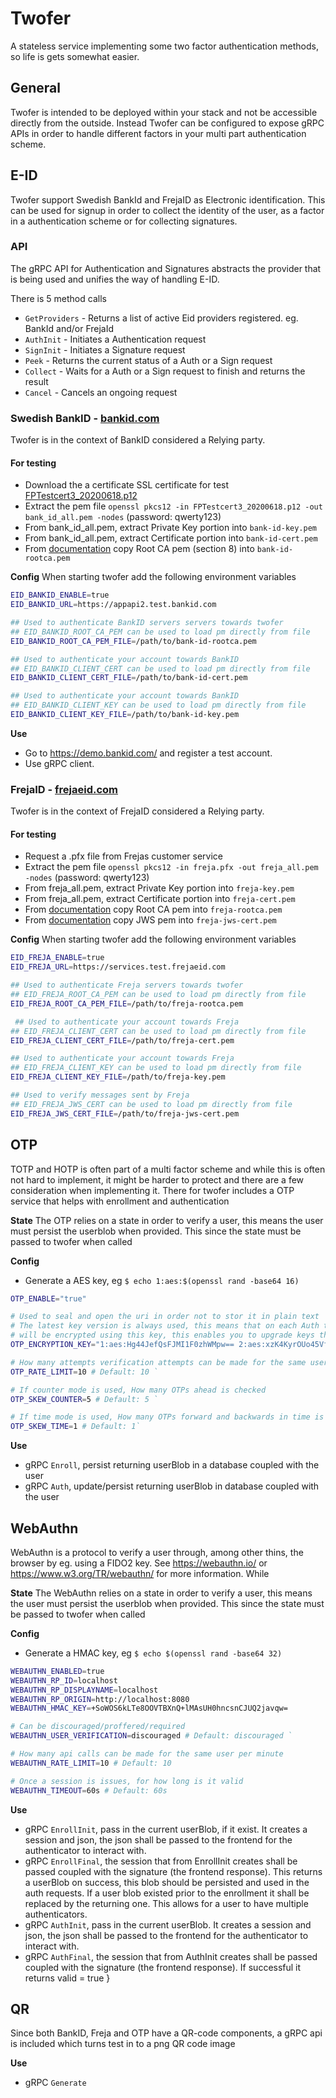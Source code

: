 # Twofer
A stateless service implementing some two factor authentication methods, so life is gets somewhat easier. 
 
 ## General 
 Twofer is intended to be deployed within your stack and not be accessible directly from the outside. 
 Instead Twofer can be configured to expose gRPC APIs in order to handle different factors in your multi part authentication 
 scheme.
 
 
## E-ID
Twofer support Swedish BankId and FrejaID as Electronic identification. This can be used for signup in order to collect the 
 identity of the user, as a factor in a authentication scheme or for collecting signatures.
 
### API 
The gRPC API for Authentication and Signatures abstracts the provider that is being used and unifies the way of handling 
E-ID.  

There is 5 method calls
* `GetProviders` - Returns a list of active Eid providers registered. eg. BankId and/or FrejaId
* `AuthInit` - Initiates a Authentication request  
* `SignInit` - Initiates a Signature request
* `Peek` - Returns the current status of a Auth or a Sign request
* `Collect` - Waits for a Auth or a Sign request to finish and returns the result
* `Cancel` - Cancels an ongoing request 

### Swedish BankID - [bankid.com](https://www.bankid.com/bankid-i-dina-tjanster/rp-info)
Twofer is in the context of BankID considered a Relying party.

#### For testing
* Download the a certificate SSL certificate for test [FPTestcert3_20200618.p12](https://www.bankid.com/assets/bankid/rp/FPTestcert3_20200618.p12)
* Extract the pem file `openssl pkcs12 -in FPTestcert3_20200618.p12 -out bank_id_all.pem -nodes` (password: qwerty123)
* From bank_id_all.pem, extract Private Key portion into  `bank-id-key.pem`
* From bank_id_all.pem, extract Certificate portion into  `bank-id-cert.pem` 
* From [documentation](https://www.bankid.com/assets/bankid/rp/bankid-relying-party-guidelines-v3.5.pdf) copy Root CA pem (section 8) into `bank-id-rootca.pem`

**Config**
When starting twofer add the following environment variables
```bash
EID_BANKID_ENABLE=true
EID_BANKID_URL=https://appapi2.test.bankid.com

## Used to authenticate BankID servers servers towards twofer
## EID_BANKID_ROOT_CA_PEM can be used to load pm directly from file
EID_BANKID_ROOT_CA_PEM_FILE=/path/to/bank-id-rootca.pem  

## Used to authenticate your account towards BankID
## EID_BANKID_CLIENT_CERT can be used to load pm directly from file
EID_BANKID_CLIENT_CERT_FILE=/path/to/bank-id-cert.pem    

## Used to authenticate your account towards BankID
## EID_BANKID_CLIENT_KEY can be used to load pm directly from file
EID_BANKID_CLIENT_KEY_FILE=/path/to/bank-id-key.pem      
```

**Use**
* Go to https://demo.bankid.com/ and register a test account.
* Use gRPC client.


### FrejaID - [frejaeid.com](https://org.frejaeid.com/en/developers-section)
Twofer is in the context of FrejaID considered a Relying party.

#### For testing
* Request a .pfx file from Frejas customer service
* Extract the pem file `openssl pkcs12 -in freja.pfx -out freja_all.pem -nodes` (password: qwerty123)
* From freja_all.pem, extract Private Key portion into  `freja-key.pem`
* From freja_all.pem, extract Certificate portion into  `freja-cert.pem` 
* From [documentation](https://frejaeid.com/rest-api/Freja%20eID%20Relying%20Party%20Developers'%20Documentation.html#FrejaeIDRelyingPartyDevelopers'Documentation-ServerSSLcertificate) 
copy Root CA pem into `freja-rootca.pem`
* From [documentation](https://frejaeid.com/rest-api/Freja%20eID%20Relying%20Party%20Developers'%20Documentation.html#FrejaeIDRelyingPartyDevelopers'Documentation-JWSJWScertificate) 
copy JWS pem into `freja-jws-cert.pem`


**Config**
When starting twofer add the following environment variables
```bash
EID_FREJA_ENABLE=true
EID_FREJA_URL=https://services.test.frejaeid.com

## Used to authenticate Freja servers towards twofer
## EID_FREJA_ROOT_CA_PEM can be used to load pm directly from file
EID_FREJA_ROOT_CA_PEM_FILE=/path/to/freja-rootca.pem   

 ## Used to authenticate your account towards Freja
## EID_FREJA_CLIENT_CERT can be used to load pm directly from file
EID_FREJA_CLIENT_CERT_FILE=/path/to/freja-cert.pem    

## Used to authenticate your account towards Freja
## EID_FREJA_CLIENT_KEY can be used to load pm directly from file
EID_FREJA_CLIENT_KEY_FILE=/path/to/freja-key.pem       

## Used to verify messages sent by Freja
## EID_FREJA_JWS_CERT can be used to load pm directly from file
EID_FREJA_JWS_CERT_FILE=/path/to/freja-jws-cert.pem    
```

 
## OTP
TOTP and HOTP is often part of a multi factor scheme and while this is often not hard to implement, it might be harder 
to protect and there are a few consideration when implementing it. There for twofer includes a OTP service that helps 
with enrollment and authentication

**State**
The OTP relies on a state in order to verify a user, this means the user must persist the userblob when provided. This 
since the state must be passed to twofer when called

**Config**
* Generate a AES key, eg `$ echo 1:aes:$(openssl rand -base64 16)`

```bash
OTP_ENABLE="true"

# Used to seal and open the uri in order not to stor it in plain text
# The latest key version is always used, this means that on each Auth the returning blob
# will be encrypted using this key, this enables you to upgrade keys that protects the users credentials
OTP_ENCRYPTION_KEY="1:aes:Hg44JefQsFJMI1F0zhWMpw== 2:aes:xzK4KyrOUo45VfFiF9vijw=="  

# How many attempts verification attempts can be made for the same user a minute
OTP_RATE_LIMIT=10 # Default: 10 `

# If counter mode is used, How many OTPs ahead is checked
OTP_SKEW_COUNTER=5 # Default: 5 `

# If time mode is used, How many OTPs forward and backwards in time is checked
OTP_SKEW_TIME=1 # Default: 1`
```

**Use**
* gRPC `Enroll`, persist returning userBlob in a database coupled with the user
* gRPC `Auth`, update/persist returning userBlob in database coupled with the user

 
## WebAuthn
WebAuthn is a protocol to verify a user through, among other thins, the browser by eg. using a FIDO2 key.
See https://webauthn.io/ or https://www.w3.org/TR/webauthn/ for more information. While 

**State**
The WebAuthn relies on a state in order to verify a user, this means the user must persist the userblob when provided. This 
since the state must be passed to twofer when called

**Config**
* Generate a HMAC key, eg `$ echo $(openssl rand -base64 32)`

```bash
WEBAUTHN_ENABLED=true
WEBAUTHN_RP_ID=localhost
WEBAUTHN_RP_DISPLAYNAME=localhost
WEBAUTHN_RP_ORIGIN=http://localhost:8080
WEBAUTHN_HMAC_KEY=+SoWOS6kLTe8OOVTBXnQ+lMAsUH0hncsnCJUQ2javqw=

# Can be discouraged/proffered/required 
WEBAUTHN_USER_VERIFICATION=discouraged # Default: discouraged `

# How many api calls can be made for the same user per minute
WEBAUTHN_RATE_LIMIT=10 # Default: 10

# Once a session is issues, for how long is it valid
WEBAUTHN_TIMEOUT=60s # Default: 60s
```

**Use**
* gRPC `EnrollInit`, pass in the current userBlob, if it exist. It creates a session and json, the json shall be passed to the frontend for the authenticator to interact with. 
* gRPC `EnrollFinal`, the session that from EnrollInit creates shall be passed coupled with the signature (the frontend response). 
  This returns a userBlob on success, this blob should be persisted and used in the auth requests. If a user blob existed prior to the enrollment it 
  shall be replaced by the returning one. This allows for a user to have multiple authenticators.
* gRPC `AuthInit`, pass in the current userBlob. It creates a session and json, the json shall be passed to the frontend for the authenticator to interact with.
* gRPC `AuthFinal`, the session that from AuthInit creates shall be passed coupled with the signature (the frontend response). 
  If successful it returns valid = true
}


## QR
Since both BankID, Freja and OTP have a QR-code components, a gRPC api is included which turns test in to a png QR code image

**Use**
* gRPC `Generate`

